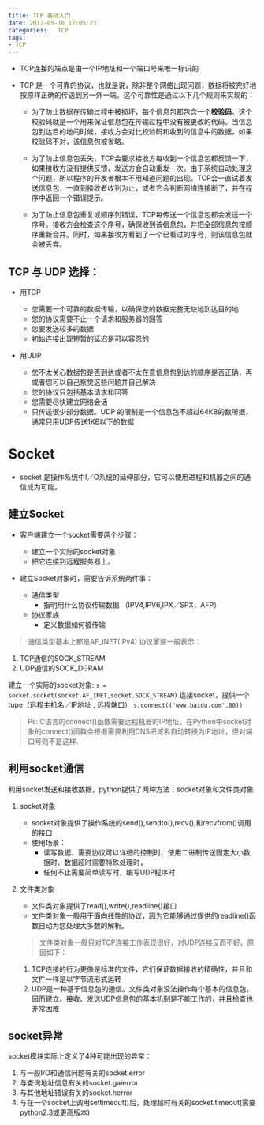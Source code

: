 ```yaml
---
title: TCP 基础入门  
date: 2017-05-16 17:05:23  
categories:   TCP  
tags:  
- TCP 
---
```



* TCP连接的端点是由一个IP地址和一个端口号来唯一标识的 
* TCP 是一个可靠的协议，也就是说，除非整个网络出现问题，数据将被完好地按原样正确的传送到另一外一端。这个可靠性是通过以下几个规则来实现的：

    * 为了防止数据在传输过程中被损坏，每个信息包都包含一个**校验码**。这个校验码就是一个用来保证信息包在传输过程中没有被更改的代码。当信息包到达目的地的时候，接收方会对比校验码和收到的信息中的数据，如果校验码不对，该信息包被省略。
    
    * 为了防止信息包丢失，TCP会要求接收方每收到一个信息包都反馈一下，如果接收方没有提供反馈，发送方会自动重发一次。由于系统自动处理这个问题，所以程序的开发者根本不用知道问题的出现。TCP会一直试着发送信息包，一直到接收者收到为止，或者它会判断网络连接断了，并在程序中返回一个错误提示。

    * 为了防止信息包重复或顺序列错误，TCP每传送一个信息包都会发送一个序号。接收方会检查这个序号，确保收到该信息包，并把全部信息包按顺序重新合并。同时，如果接收方看到了一个已看过的序号，则该信息包就会被丢弃。

## TCP 与 UDP 选择：
* 用TCP
    * 您需要一个可靠的数据传输，以确保您的数据完整无缺地到达目的地
    * 您的协议需要不止一个请求和服务器的回答
    * 您要发送较多的数据
    * 初始连接出现短暂的延迟是可以容忍的

* 用UDP
    * 您不太关心数据包是否到达或者不太在意信息包到达的顺序是否正确，再或者您可以自己察觉这些问题并自己解决
    * 您的协议只包括基本请求和回答
    * 您需要尽快建立网络会话
    * 只传送很少部分数据。UDP 的限制是一个信息包不超过64KB的数所据，通常只用UDP传送1KB以下的数据

# Socket
* socket 是操作系统中I／O系统的延伸部分，它可以使用进程和机器之间的通信成为可能。

## 建立Socket
* 客户端建立一个socket需要两个步骤：
    * 建立一个实际的socket对象
    * 把它连接到远程服务器上。

* 建立Socket对象时，需要告诉系统两件事：
    * 通信类型
        * 指明用什么协议传输数据 （IPV4,IPV6,IPX／SPX，AFP）
    * 协议家族
        * 定义数据如何被传输

> 通信类型基本上都是AF_INET(IPv4)
  协议家族一般表示：
  1. TCP通信的SOCK_STREAM
  2. UDP通信的SOCK_DGRAM

建立一个实际的socket对象:
`s = socket.socket(socket.AF_INET,socket.SOCK_STREAM)`
连接socket，提供一个tupe（远程主机名／IP地址 , 远程端口）
`s.connect(('www.baidu.com',80))`

>Ps: C语言的connect()函数需要远程机器的IP地址，在Python中socket对象的connect()函数会根据需要利用DNS把域名自动转换为IP地址，但对端口号则不是这样.

## 利用socket通信

利用socket发送和接收数据，python提供了两种方法：socket对象和文件类对象
1. socket对象
    * socket对象提供了操作系统的send(),sendto(),recv(),和recvfrom()调用的接口
    * 使用场景：
        * 读写数据、需要协议可以详细的控制时、使用二进制传送固定大小数据时、数据超时需要特殊处理时，
        * 任何不止需要简单读写时，编写UDP程序时
2. 文件类对象
    * 文件类对象提供了read(),write(),readline()接口
    * 文件类对象一般用于面向线性的协议，因为它能够通过提供的readline()函数自动为您处理大多数的解析。

    > 文件类对象一般只对TCP连接工作表现很好，对UDP连接反而不好。原因如下：  
    1. TCP连接的行为更像是标准的文件，它们保证数据接收的精确性，并且和文件一样是以字节流形式运转  
    2. UDP是一种基于信息包的通信。文件类对象没法操作每个基本的信息包，因而建立、接收、发送UDP信息包的基本机制是不能工作的，并且检查也非常困难



## socket异常
socket模块实际上定义了4种可能出现的异常：
1. 与一般I/O和通信问题有关的socket.error
2. 与查询地址信息有关的socket.gaierror
3. 与其他地址错误有关的socket.herror
4. 与在一个socket上调用settimeout()后，处理超时有关的socket.timeout(需要python2.3或更高版本)

